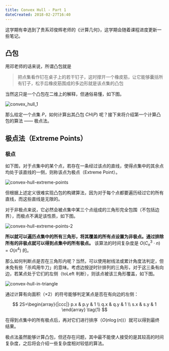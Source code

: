 ```yaml
---
title: Convex Hull - Part 1
dateCreated: 2018-02-27T16:40
---
```


这学期有幸选到了贵系邓俊辉老师的《计算几何》，这学期会随着课程进度更新一些笔记。

## 凸包

用邓老师的话来说，所谓凸包就是

> 把点集看作钉在桌子上的若干钉子，这时撑开一个橡皮筋，让它能够囊括所有钉子，松手后橡皮筋围成的多边形就是该点集的凸包

当然这只是一个凸包在二维上的解释，但通俗易懂，如下图。

![convex_hull_1](https://s1.ax1x.com/2018/02/27/9BGTJK.gif)

  

那么给定一个点集 $P$，如何计算出其凸包 $CH(P)$ 呢？接下来将介绍第一个计算凸包的算法 —— 极点法。

## 极点法（Extreme Points）

### 极点

如下图，对于点集中的某个点，若存在一条经过该点的直线，使得点集中的其余点均处于该直线的一侧，则称该点为极点（Extreme Point）。

![convex-hull-extreme-points](https://s1.ax1x.com/2018/02/27/9BJ9W8.png)

但根据上述定义很难实现凸包的构建算法，因为对于每个点都要遍历经过它的所有直线，而这些直线是无限的。

对于非极点来说，它必然会被点集中某三个点组成的三角形完全包围（不包括边界），而极点不满足该性质，如下图。

![convex-hull-extreme-points-2](https://s1.ax1x.com/2018/02/27/9BJwlD.png)

**所以就可以遍历点集中的所有三角形，将其覆盖的所有点设置为非极点。通过排除所有的非极点就可以得到点集中的所有极点。** 该算法的时间复杂度是 $O(C_{n}^{3}\cdot n)=O(n^4)$ 的。

那么如何判断点是否在三角形内呢？当然，可以使用射线法或累计角度法判定，但未免有些「杀鸡用牛刀」的意味。考虑边按逆时针排列的三角形，对于这三条有向边，若某点处于它们的左侧（toLeft 判断），则该点被该三角形覆盖，如下图。

![convex-hull-in-triangle](https://s1.ax1x.com/2018/02/27/9BJ06e.png)

通过计算有向面积（$\times 2$）的符号能够判定某点是否在有向边的左侧：

$$
2S=\begin{array}{|ccc|}
p.x & p.y & 1 \\
q.x & q.y & 1 \\
s.x & s.y & 1
\end{array} \tag{1}
$$

在得到点集中的所有极点后，再对它们进行排序（$O(n\log(n))$）就可以得到最终结果。

极点法虽然能够计算凸包，但还存在问题，其中最不能使人接受的是其较高的时间复杂度，之后将会介绍一些复杂度相对较低的算法。
